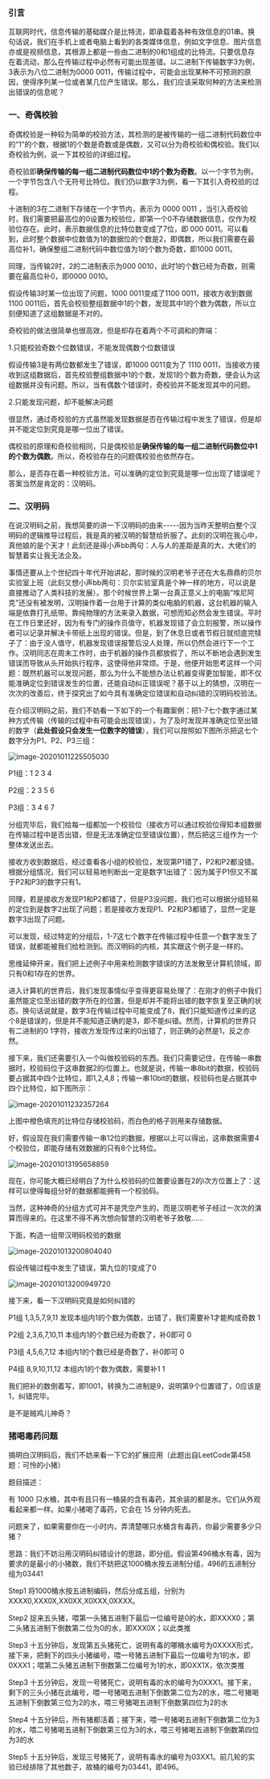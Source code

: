 ### 引言

互联网时代，信息传输的基础媒介是比特流，即承载着各种有效信息的01串。换句话说，我们在手机上或者电脑上看到的各类媒体信息，例如文字信息、图片信息亦或是视频信息，其根源上都是一些由二进制的0和1组成的比特流。只要信息存在着流动，那么在传输过程中必然有可能出现差错。以二进制下传输数字3为例，3表示为八位二进制为0000 0011，传输过程中，可能会出现某种不可预测的原因，使得序列某一位或者某几位产生错误。那么，我们应该采取何种的方法来检测出错误的信息呢？

### 一、奇偶校验

奇偶校验是一种较为简单的校验方法，其检测的是被传输的一组二进制代码数位中的“1”的个数，根据1的个数是奇数或是偶数，又可以分为奇校验和偶校验。我们以奇校验为例，说一下其校验的详细过程。

奇校验即**确保传输的每一组二进制代码数位中1的个数为奇数**。以一个字节为例，一个字节包含八个无符号比特位。我们仍以数字3为例，看一下其引入奇校验的过程。

十进制的3在二进制下存储在一个字节内，表示为 0000 0011 ，当引入奇校验时，我们需要把最高位的0设置为校验位，即第一个0不存储数据信息，仅作为校验位存在。此时，表示数据信息的比特位数变成了7位，即 000 0011。可以看到，此时整个数据中位数值为1的数据位的个数是2，即偶数，所以我们需要在最高位补1，确保整组二进制代码中数位值为1的个数为奇数，即1000 0011。

同理，当传输2时，2的二进制表示为000 0010，此时1的个数已经为奇数，则需要在最高位补0，即0000 0010。

假设传输3时某一位出现了问题，1000 0011变成了1100 0011，接收方收到数据1100 0011后，首先会校验整组数据中1的个数，发现其中1的个数为偶数，所以立刻便知道了这组数据是不对的。

奇校验的做法很简单也很高效，但是却存在着两个不可调和的弊端：

1.只能校验奇数个位数错误，不能发现偶数个位数错误

假设传输3是有两位数都发生了错误，即1000 0011变为了 1110 0011，当接收方接收到这组数据后，首先校验整组数据中1的个数，发现1的个数为奇数，便会认为这组数据并没有问题。所以，当有偶数个错误时，奇校验并不能发现其中的问题。

2.只能发现问题，却不能解决问题

很显然，通过奇校验的方式虽然能发现数据是否在传输过程中发生了错误，但是却并不能定位到究竟是哪一位出了错误。

偶校验的原理和奇校验相同，只是偶校验是**确保传输的每一组二进制代码数位中1的个数为偶数**。所以，奇校验存在的问题偶校验也依然存在。

那么，是否存在着一种校验方法，可以准确的定位到究竟是哪一位出现了错误呢？答案当然是肯定的：汉明码。

### 二、汉明码

在说汉明码之前，我想简要的讲一下汉明码的由来-----因为当昨天整明白整个汉明码的逻辑推导过程后，我是真的被汉明的智慧给折服了。此刻的汉明在我心中，真他娘的是个天才！此刻还是得小声bb两句：人与人的差距是真的大，大佬们的智慧着实让我无法企及。

事情还要从上个世纪四十年代开始讲起，那时候的汉明老爷子还在大名鼎鼎的贝尔实验室上班（此刻又想小声bb两句：贝尔实验室真是个神一样的地方，可以说是直接推动了人类科技的发展）。那个时候世界上第一台真正意义上的电脑“埃尼阿克”还没有被发明，汉明操作着一台用于计算的类似电脑的机器，这台机器的输入端是依靠打孔纸带。靠纯物理的方法来录入数据，可想而知必然会发生错误。平时在工作日里还好，因为有专门的操作员值守，机器发现错了会立刻报警，所以操作者可以记录并解决卡带纸上出现的错误。但是，到了休息日或者节假日就彻底完犊子了：由于没人值守，机器发现错误报警后没人处理，所以仍然会进行下一个工作。汉明同志在周末工作时，由于机器的操作员都放假了，所以不断地会遇到发生错误而导致从头开始执行程序，这使得他非常烦。于是，他便开始思考这样一个问题：既然机器可以发现问题，那么为什么不能想办法让机器变得更加智能，即不仅能准确定位到错误发生的位置，还能自动纠正错误呢？基于以上的猜想，汉明在一次次的改善后，终于探究出了如今具有准确定位错误和自动纠错的汉明码校验法。

在介绍汉明码之前，我们不妨看一下如下的一个有趣案例：把1-7七个数字通过某种方式传输（传输的过程中有可能会出现错误），为了及时发现并准确定位至出错的数字（**此处假设只会发生一位数字的错误**），我们可以按照如下图所示把这七个数字分为P1、P2、P3三组：

![image-20201011225505030](img/汉明码/数字分组.png)

P1组：1	2	3	4

P2组：2	3	5	6

P3组：3	4	6	7

分组完毕后，我们给每一组都加一个校验位（接收方可以通过校验位得知本组数据在传输过程中是否出错，但是无法准确定位至错误位置），然后把这三组作为一个整体发送出去。

接收方收到数据后，经过查看各小组的校验位，发现第P1错了，P2和P2都没错。根据分组情况，我们可以轻易地判断出一定是数字1出错了：因为属于P1但又不属于P2和P3的数字只有1。

同理，若是接收方发现P1和P2都错了，但是P3没问题，我们也可以根据分组轻易的定位到是数字2出现了问题；若是接收方发现P1、P2和P3都错了，显然一定是数字3出现了问题。

可以发现，经过特定的分组后，1-7这七个数字在传输过程中任意一个数字发生了错误，就都能被我们给检测到。而汉明码的内核，其实跟这个例子是一样的。

思维延伸开来，我们把上述例子中用来检测数字错误的方法发散至计算机领域，即只有0和1存在的世界。

进入计算机的世界后，我们发现事情似乎变得更容易处理了：在刚才的例子中我们虽然能定位至出错的数字所在的位置，但是却并不能将出错的数字恢复至正确的状态。换句话说就是，数字3在传输过程中可能变成了8，我们只能知道传过来的这个8是错误的，但是并不能知道正确的是3，即不能纠错。然而，计算机的世界只有二进制的0 1字符，接收方发现传过来的0出错了，则正确的必然是1，反之亦然。

接下来，我们还需要引入一个叫做校验码的东西。我们只需要记住，在传输一串数据时，校验码位于这串数据2的i位置上。也就是说，传输一串8bit的数据，校验码要占据其中四个比特位，即1,2,4,8；传输一串10bit的数据，校验码也是占据其中四个比特位，如下图所示：

![image-20201011232357264](img/汉明码/校验码的位置.png)

上图中橙色填充的比特位存储校验码，而白色的格子则用来存储数据。

好，假设现在我们需要传输一串12位的数据，根据以上可以得出，这串数据需要4个校验位，即能存储有效数据的只有8个比特位。

![image-20201013195658859](img/关于数据校验--奇偶校验与汉明码/12位分组.png)

现在，你可能大概已经明白了为什么校验码的位置要设置在2的i次方位置上了：这样可以使得每组分好的数据都能拥有一个校验码。

当然，这种神奇的分组方式可并不是凭空产生的，而是汉明老爷子经过一次次的演算而得来的。在这里不得不再次想向智慧的汉明老爷子致敬......

下面，构造一组带汉明码校验的数据

![image-20201013200804040](img/关于数据校验--奇偶校验与汉明码/构造数据.png)

假设传输过程中发生了错误，第九位的1变成了0

![image-20201013200949720](img/关于数据校验--奇偶校验与汉明码/出错数据.png)

接下来，看一下汉明码究竟是如何纠错的

P1组 1,3,5,7,9,11  发现本组内1的个数为偶数，出错了，我们需要补1才能构成奇数   1

P2组 2,3,6,7,10,11 本组内1的个数已经为奇数了，补0即可										    0

P3组 4,5,6,7,12     本组内1的个数已经是奇数了，补0即可											 0

P4组 8,9,10,11,12 本组内1的个数为偶数，需要补1                                                         1

我们把补的数倒着写，即1001，转换为二进制是9，说明第9个位置错了，0应该是1，纠错完毕。

是不是贼鸡儿神奇？

### 猪喝毒药问题

搞明白汉明码后，我们不妨来看一下它的扩展应用（此题出自LeetCode第458题：可怜的小猪）

题目描述：

有 1000 只水桶，其中有且只有一桶装的含有毒药，其余装的都是水。它们从外观看起来都一样。如果小猪喝了毒药，它会在 15 分钟内死去。

问题来了，如果需要你在一小时内，弄清楚哪只水桶含有毒药，你最少需要多少只猪？

思路：我们不妨沿用汉明码纠错设计的思路，即分组。假设第496桶水有毒，因为要求的是最小的小猪数，我们不妨把这1000桶水按五进制分组，496的五进制分组为03441

Step1  将1000桶水按五进制编码，然后分成五组，分别为XXXX0,XXX0X,XX0XX,X0XXX,0XXXX。

Step2 捉来五头猪，喂第一头猪五进制下最后一位编号是0的水，即XXXX0；第二头猪五进制下倒数第二位为0的水，即XXX0X；以此类推

Step3 十五分钟后，发现第五头猪死亡，说明有毒的哪桶水编号为0XXXX形式，接下来，把剩下的四头小猪编号，喂一号猪五进制下最后一位编号为1的水，即0XXX1；喂第二头猪五进制下倒数第二位编号为1的水，即0XX1X，依次类推

Step3 十五分钟后，发现一号猪死亡，说明有毒的水的编号为0XXX1。接下来，剩下的三头小猪在此编号，喂一号猪喝五进制下倒数第二位为2的水，喂二号猪喝五进制下倒数第三位为2的水，喂三号猪喝五进制下倒数第四位为2的水

Step4 十五分钟后，所有猪都活着；接下来，喂一号猪喝五进制下倒数第二位为3的水，喂二号猪喝五进制下倒数第三位为3的水，喂三号猪喝五进制下倒数第四位为3的水

Step5 十五分钟后，发现三号猪死了，说明有毒水的编号为03XX1。前几轮的实验已经排除了其他数子，故桶的编号为03441，即496。